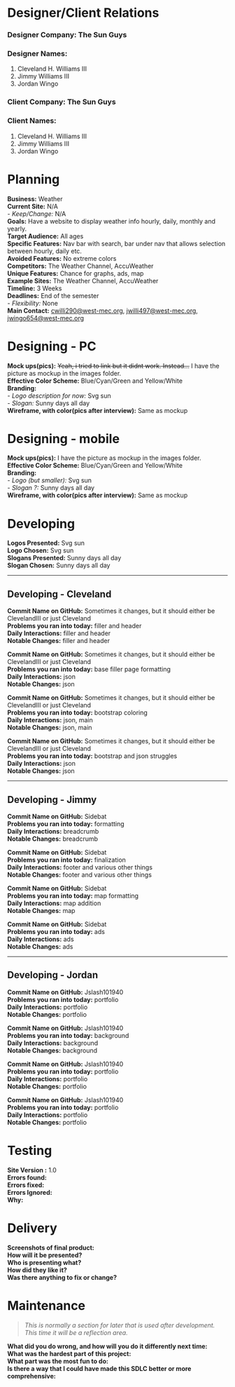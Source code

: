 # Designer/Client Relations

### **Designer Company:** The Sun Guys	
### **Designer Names:** 
1.	Cleveland H. Williams III
2.	Jimmy Williams III
3.	Jordan Wingo	

### **Client Company:** The Sun Guys
### **Client Names:**
1.	Cleveland H. Williams III
2.	Jimmy Williams III
3.	Jordan Wingo  

# Planning

**Business:** Weather  
**Current Site:** N/A  
    - *Keep/Change:* N/A  
**Goals:** Have a website to display weather info hourly, daily, monthly and yearly.  
**Target Audience:** All ages  
**Specific Features:** Nav bar with search, bar under nav that allows selection between hourly, daily etc.  
**Avoided Features:** No extreme colors  
**Competitors:** The Weather Channel, AccuWeather  
**Unique Features:**  Chance for graphs, ads, map  
**Example Sites:** The Weather Channel, AccuWeather  
**Timeline:** 3 Weeks  
**Deadlines:** End of the semester  
	- *Flexibility:* None   
**Main Contact:** cwilli290@west-mec.org, jwilli497@west-mec.org, jwingo654@west-mec.org

# Designing - PC

**Mock ups(pics):** ~~Yeah, i tried to link but it didnt work. Instead...~~ I have the picture as mockup in the images folder.   
**Effective Color Scheme:** Blue/Cyan/Green and Yellow/White   
**Branding:**  
	- *Logo description for now:* Svg sun  
	- *Slogan:* Sunny days all day  
**Wireframe, with color(pics after interview):** Same as mockup  

# Designing - mobile

**Mock ups(pics):** I have the picture as mockup in the images folder.  
**Effective Color Scheme:** Blue/Cyan/Green and Yellow/White   
**Branding:**  
	- *Logo (but smaller):* Svg sun   
	- *Slogan ?:* Sunny days all day   
**Wireframe, with color(pics after interview):** Same as mockup   

# Developing

**Logos Presented:** Svg sun   
**Logo Chosen:** Svg sun   
**Slogans Presented:** Sunny days all day   
**Slogan Chosen:** Sunny days all day   

---

## Developing - Cleveland

**Commit Name on GitHub:** Sometimes it changes, but it should either be ClevelandIII or just Cleveland   
**Problems you ran into today:** filler and header   
**Daily Interactions:** filler and header   
**Notable Changes:** filler and header   

**Commit Name on GitHub:** Sometimes it changes, but it should either be ClevelandIII or just Cleveland   
**Problems you ran into today:** base filler page formatting   
**Daily Interactions:** json   
**Notable Changes:** json   

**Commit Name on GitHub:** Sometimes it changes, but it should either be ClevelandIII or just Cleveland   
**Problems you ran into today:** bootstrap coloring      
**Daily Interactions:** json, main   
**Notable Changes:** json, main   

**Commit Name on GitHub:** Sometimes it changes, but it should either be ClevelandIII or just Cleveland   
**Problems you ran into today:** bootstrap and json struggles    
**Daily Interactions:** json      
**Notable Changes:** json     

---

## Developing - Jimmy

**Commit Name on GitHub:** Sidebat   
**Problems you ran into today:** formatting  
**Daily Interactions:** breadcrumb  
**Notable Changes:** breadcrumb  

**Commit Name on GitHub:** Sidebat  
**Problems you ran into today:** finalization  
**Daily Interactions:** footer and various other things  
**Notable Changes:** footer and various other things  

**Commit Name on GitHub:** Sidebat  
**Problems you ran into today:** map formatting     
**Daily Interactions:** map addition     
**Notable Changes:** map   

**Commit Name on GitHub:** Sidebat  
**Problems you ran into today:** ads     
**Daily Interactions:** ads     
**Notable Changes:** ads     

---

## Developing - Jordan

**Commit Name on GitHub:** Jslash101940  
**Problems you ran into today:** portfolio  
**Daily Interactions:** portfolio  
**Notable Changes:** portfolio  

**Commit Name on GitHub:** Jslash101940  
**Problems you ran into today:** background  
**Daily Interactions:** background  
**Notable Changes:** background  

**Commit Name on GitHub:** Jslash101940  
**Problems you ran into today:** portfolio  
**Daily Interactions:** portfolio  
**Notable Changes:** portfolio  

**Commit Name on GitHub:** Jslash101940  
**Problems you ran into today:** portfolio  
**Daily Interactions:** portfolio  
**Notable Changes:** portfolio  

# Testing

**Site Version :** 1.0  
**Errors found:**  
**Errors fixed:**  
**Errors Ignored:**  
**Why:**  

# Delivery 

**Screenshots of final product:**  
**How will it be presented?**  
**Who is presenting what?**  
**How did they like it?**  
**Was there anything to fix or change?**  

# Maintenance

> *This is normally a section for later that is used after development. This time it will be a reflection area.*

**What did you do wrong, and how will you do it differently next time:**  
**What was the hardest part of this project:**  
**What part was the most fun to do:**  
**Is there a way that I could have made this SDLC better or more comprehensive:**  